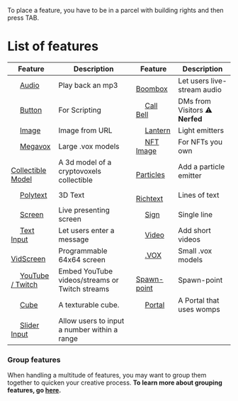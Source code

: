 To place a feature, you have to be in a parcel with building rights and then press TAB.
# List of features

| Feature | Description | Feature | Description |
| ------ | ------ | ------ | ------ |
|<img width='16' src='https://www.cryptovoxels.com/icons/audio.png' />  [Audio](/docs/features/audio) | Play back an mp3 | <img width='16' src='https://www.cryptovoxels.com/icons/audio.png' /> [Boombox](/docs/features/boombox) |Let users live-stream audio|
|<img width='16' src='https://www.cryptovoxels.com/icons/button.png' /> [Button](/docs/features/button)| For Scripting | <img width='16' src='https://www.cryptovoxels.com/icons/call-bell.png' /> [Call Bell](/docs/features/call-bell) |DMs from Visitors :warning: **Nerfed**|
|<img width='16' src='https://www.cryptovoxels.com/icons/image.png' />  [Image](/docs/features/image)| Image from URL | <img width='16' src='https://www.cryptovoxels.com/icons/lantern.png' />  [Lantern](/docs/features/lantern) | Light emitters |
|<img width='16' src='https://www.cryptovoxels.com/icons/megavox.png' /> [Megavox](/docs/features/megavox)| Large .vox models | <img width='16' src='https://www.cryptovoxels.com/icons/nft-image.png'  /> [NFT Image](/docs/features/nft-image) | For NFTs you own |
<img width='16' src='https://www.cryptovoxels.com/icons/collectible-model.png'  /> [Collectible Model](/docs/features/collectible-model) | A 3d model of a cryptovoxels collectible |<img width='16' src='https://www.cryptovoxels.com/icons/particle.png'  /> [Particles](/docs/features/particles)| Add a particle emitter |
|<img width='16' src='//www.cryptovoxels.com/icons/polytext.png' /> [Polytext](/docs/features/polytext)| 3D Text | <img width='16' src='//www.cryptovoxels.com/icons/richtext.png' /> [Richtext](/docs/features/richtext)| Lines of text |
|<img width='16' src='//www.cryptovoxels.com/icons/screen.png' /> [Screen](/docs/features/screen)|Live presenting screen| <img width='16' src='//www.cryptovoxels.com/icons/sign.png' /> [Sign](/docs/features/sign)|Single line|
|<img width='16' src='//www.cryptovoxels.com/icons/text-input.png' />  [Text Input](/docs/features/text-input)|Let users enter a message |<img width='16' src='//www.cryptovoxels.com/icons/video.png' /> [Video](/docs/features/video)|Add short videos|
|<img width='16' src='//www.cryptovoxels.com/icons/vid-screen.png' /> [VidScreen](/docs/features/vid-screen)|Programmable 64x64 screen|<img width='16' src='//www.cryptovoxels.com/icons/vox-model.png' /> [.VOX](/docs/features/vox-model)|Small .vox models|
|<img width='16' src='//www.cryptovoxels.com/icons/youtube.png' /> [YouTube / Twitch](/docs/features/youtube)|Embed YouTube videos/streams or Twitch streams|<img width='16' src='//www.cryptovoxels.com/icons/spawn-point.png' /> [Spawn-point](/docs/features/spawn-point)|Spawn-point|
<img width='16' src='https://www.cryptovoxels.com/icons/cube.png' /> [Cube](/docs/features/cube) |A texturable cube. |<img width='16' src='https://www.cryptovoxels.com/icons/portal.png' /> [Portal](/docs/features/portal) |A Portal that uses womps
<img width='16' src='https://www.cryptovoxels.com/icons/slider-input.png' /> [Slider Input](/docs/features/slider-input) |Allow users to input a number within a range

### Group features
When handling a multitude of features, you may want to group them together to quicken your creative process.
**To learn more about grouping features, go [here](/docs/features/group).**